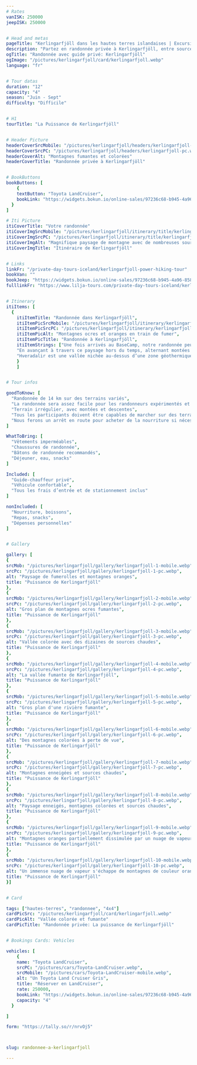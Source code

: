 ```yaml
---
# Rates
vanISK: 250000
jeepISK: 250000


# Head and metas
pageTitle: "Kerlingarfjöll dans les hautes terres islandaises | Excursions d'exception | Lilja Tours"
description: "Partez en randonnée privée à Kerlingarfjöll, entre sources chaudes fumantes, montagnes orangées et vues glaciaires pour une aventure islandaise unique."
ogTitle: "Randonnée avec guide privé: Kerlingarfjöll"
ogImage: "/pictures/kerlingarfjoll/card/kerlingarfjoll.webp"
language: "fr"


# Tour datas
duration: "12"
capacity: "4"
season: "Juin - Sept"
difficulty: "Difficile"


# H1
tourTitle: "La Puissance de Kerlingarfjöll"


# Header Picture
headerCoverSrcMobile: "/pictures/kerlingarfjoll/headers/kerlingarfjoll-mobile.webp"
headerCoverSrcPC: "/pictures/kerlingarfjoll/headers/kerlingarfjoll-pc.webp"
headerCoverAlt: "Montagnes fumantes et colorées"
headerCoverTitle: "Randonnée privée à Kerlingarfjöll"


# BookButtons
bookButtons: [
    {
    textButton: "Toyota LandCruiser",
    bookLink: "https://widgets.bokun.io/online-sales/97236c68-b945-4a96-8587-660bdc4c45fd/experience-calendar/895721"
  }
]

# Iti Picture
itiCoverTitle: "Votre randonnée"
itiCoverImgSrcMobile: "/pictures/kerlingarfjoll/itinerary/title/kerlingarfjoll-mobile.webp"
itiCoverImgSrcPC: "/pictures/kerlingarfjoll/itinerary/title/kerlingarfjoll-pc.webp"
itiCoverImgAlt: "Magnifique paysage de montagne avec de nombreuses sources chaudes"
itiCoverImgTitle: "Itinéraire de Kerlingarfjöll"


# Links
linkFr: "/private-day-tours-iceland/kerlingarfjoll-power-hiking-tour"
bookVan: ""
bookJeep: "https://widgets.bokun.io/online-sales/97236c68-b945-4a96-8587-660bdc4c45fd/experience-calendar/895721"
fulllinkFr: "https://www.lilja-tours.com/private-day-tours-iceland/kerlingarfjoll-power-hiking-tour"


# Itinerary
itiItems: [
  { 
    itiItemTitle: "Randonnée dans Kerlingarfjöll",
    itiItemPicSrcMobile: "/pictures/kerlingarfjoll/itinerary/kerlingarfjoll-mobile.webp",
    itiItemPicSrcPC: "/pictures/kerlingarfjoll/itinerary/kerlingarfjoll-pc.webp",
    itiItemPicAlt: "Montagnes ocres et oranges en train de fumer",
    itiItemPicTitle: "Randonnée à Kerlingarfjöll",
    itiItemStrings: ["Une fois arrivés au BaseCamp, notre randonnée peut commencer. Dès les premiers pas, nous traverserons un désert spectaculaire, encadré par deux immenses glaciers : <strong>Langjökull</strong> et <strong>Hofsjökull</strong>. Ici, l’immensité règne en maître. Sur un jour dégagé, le regard s’étend sur des dizaines de kilomètres dans toutes les directions, sans aucun signe de civilisation, offrant une véritable sensation d’isolement et de liberté.",
    "En avançant à travers ce paysage hors du temps, alternant montées et descentes, nous nous approcherons progressivement de notre destination : <strong>Hveradalir</strong>. Ce site unique semble tout droit sorti d’une autre planète. Une fois sur place, nous continuerons l’exploration à travers un sentier en boucle, dévoilant des panoramas toujours plus fascinants.",
    "Hveradalir est une vallée nichée au-dessus d’une zone géothermique active. Partout, des sources chaudes et des fumerolles jaillissent entre des montagnes aux teintes orange et brunes, créant un spectacle naturel à couper le souffle. Même en plein été, des plaques de neige persistent au sommet des montagnes, contrastant avec la chaleur qui s’échappe du sol."]
    }
    ]


# Tour infos

goodToKnow: [
  "Randonnée de 14 km sur des terrains variés",
  "La randonnée sera assez facile pour les randonneurs expérimentés et difficile pour les autres.",
  "Terrain irrégulier, avec montées et descentes",
  "Tous les participants doivent être capables de marcher sur des terrains variés pendant cinq à six heures",
  "Nous ferons un arrêt en route pour acheter de la nourriture si nécessaire."
]

WhatToBring: [
  "Vêtements imperméables",
  "Chaussures de randonnée",
  "Bâtons de randonnée recommandés",
  "Déjeuner, eau, snacks"
]

Included: [
  "Guide-chauffeur privé",
  "Véhicule confortable",
  "Tous les frais d’entrée et de stationnement inclus"
]

nonIncluded: [
  "Nourriture, boissons",
  "Repas, snacks",
  "Dépenses personnelles"
]


# Gallery

gallery: [
{
srcMob: "/pictures/kerlingarfjoll/gallery/kerlingarfjoll-1-mobile.webp",
srcPc: "/pictures/kerlingarfjoll/gallery/kerlingarfjoll-1-pc.webp",
alt: "Paysage de fumerolles et montagnes oranges",
title: "Puissance de Kerlingarfjöll"
},    
{
srcMob: "/pictures/kerlingarfjoll/gallery/kerlingarfjoll-2-mobile.webp",
srcPc: "/pictures/kerlingarfjoll/gallery/kerlingarfjoll-2-pc.webp",
alt: "Gros plan de montagnes ocres fumantes",
title: "Puissance de Kerlingarfjöll"
},    
{
srcMob: "/pictures/kerlingarfjoll/gallery/kerlingarfjoll-3-mobile.webp",
srcPc: "/pictures/kerlingarfjoll/gallery/kerlingarfjoll-3-pc.webp",
alt: "Vallée colorée avec des dizaines de sources chaudes",
title: "Puissance de Kerlingarfjöll"
},  
{
srcMob: "/pictures/kerlingarfjoll/gallery/kerlingarfjoll-4-mobile.webp",
srcPc: "/pictures/kerlingarfjoll/gallery/kerlingarfjoll-4-pc.webp",
alt: "La vallée fumante de Kerlingarfjöll",
title: "Puissance de Kerlingarfjöll"
},  
{
srcMob: "/pictures/kerlingarfjoll/gallery/kerlingarfjoll-5-mobile.webp",
srcPc: "/pictures/kerlingarfjoll/gallery/kerlingarfjoll-5-pc.webp",
alt: "Gros plan d'une rivière fumante",
title: "Puissance de Kerlingarfjöll"
},   
{
srcMob: "/pictures/kerlingarfjoll/gallery/kerlingarfjoll-6-mobile.webp",
srcPc: "/pictures/kerlingarfjoll/gallery/kerlingarfjoll-6-pc.webp",
alt: "Des montagnes colorées à perte de vue",
title: "Puissance de Kerlingarfjöll"
},    
{
srcMob: "/pictures/kerlingarfjoll/gallery/kerlingarfjoll-7-mobile.webp",
srcPc: "/pictures/kerlingarfjoll/gallery/kerlingarfjoll-7-pc.webp",
alt: "Montagnes enneigées et sources chaudes",
title: "Puissance de Kerlingarfjöll"
},  
{
srcMob: "/pictures/kerlingarfjoll/gallery/kerlingarfjoll-8-mobile.webp",
srcPc: "/pictures/kerlingarfjoll/gallery/kerlingarfjoll-8-pc.webp",
alt: "Paysage enneigés, montagnes colorées et sources chaudes",
title: "Puissance de Kerlingarfjöll"
},  
{
srcMob: "/pictures/kerlingarfjoll/gallery/kerlingarfjoll-9-mobile.webp",
srcPc: "/pictures/kerlingarfjoll/gallery/kerlingarfjoll-9-pc.webp",
alt: "Montagnes oranges partiellement dissimulée par un nuage de vapeur",
title: "Puissance de Kerlingarfjöll"
},  
{
srcMob: "/pictures/kerlingarfjoll/gallery/kerlingarfjoll-10-mobile.webp",
srcPc: "/pictures/kerlingarfjoll/gallery/kerlingarfjoll-10-pc.webp",
alt: "Un immense nuage de vapeur s'échappe de montagnes de couleur orange et ocre",
title: "Puissance de Kerlingarfjöll"
}]


# Card

tags: ["hautes-terres", "randonnee", "4x4"]
cardPicSrc: "/pictures/kerlingarfjoll/card/kerlingarfjoll.webp"
cardPicAlt: "Vallée colorée et fumante"
cardPicTitle: "Randonnée privée: La puissance de Kerlingarfjöll"


# Bookings Cards: Vehicles

vehicles: [
    {
    name: "Toyota LandCruiser",
    srcPC: "/pictures/cars/Toyota-LandCruiser.webp",
    srcMobile: "/pictures/cars/Toyota-LandCruiser-mobile.webp",
    alt: "Un Toyota Land Cruiser Gris",
    title: "Réserver en LandCruiser",
    rate: 250000,
    bookLink: "https://widgets.bokun.io/online-sales/97236c68-b945-4a96-8587-660bdc4c45fd/experience-calendar/895721",
    capacity: "4"
  }

]

form: "https://tally.so/r/nrvOj5"



slug: randonnee-a-kerlingarfjoll

---
```

